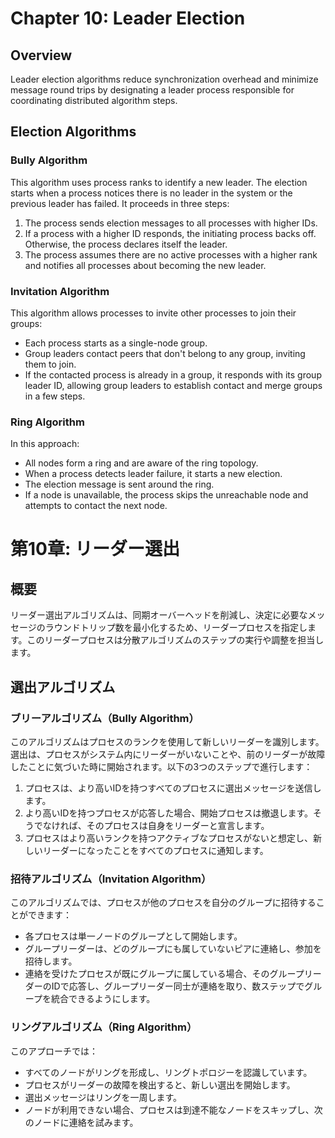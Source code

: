 # Chapter 10: Leader Election

## Overview

Leader election algorithms reduce synchronization overhead and minimize message round trips by designating a leader process responsible for coordinating distributed algorithm steps.

## Election Algorithms

### Bully Algorithm

This algorithm uses process ranks to identify a new leader. The election starts when a process notices there is no leader in the system or the previous leader has failed. It proceeds in three steps:

1. The process sends election messages to all processes with higher IDs.
2. If a process with a higher ID responds, the initiating process backs off. Otherwise, the process declares itself the leader.
3. The process assumes there are no active processes with a higher rank and notifies all processes about becoming the new leader.

### Invitation Algorithm

This algorithm allows processes to invite other processes to join their groups:

- Each process starts as a single-node group.
- Group leaders contact peers that don't belong to any group, inviting them to join.
- If the contacted process is already in a group, it responds with its group leader ID, allowing group leaders to establish contact and merge groups in a few steps.

### Ring Algorithm

In this approach:

- All nodes form a ring and are aware of the ring topology.
- When a process detects leader failure, it starts a new election.
- The election message is sent around the ring.
- If a node is unavailable, the process skips the unreachable node and attempts to contact the next node.

# 第10章: リーダー選出

## 概要

リーダー選出アルゴリズムは、同期オーバーヘッドを削減し、決定に必要なメッセージのラウンドトリップ数を最小化するため、リーダープロセスを指定します。このリーダープロセスは分散アルゴリズムのステップの実行や調整を担当します。

## 選出アルゴリズム

### ブリーアルゴリズム（Bully Algorithm）

このアルゴリズムはプロセスのランクを使用して新しいリーダーを識別します。選出は、プロセスがシステム内にリーダーがいないことや、前のリーダーが故障したことに気づいた時に開始されます。以下の3つのステップで進行します：

1. プロセスは、より高いIDを持つすべてのプロセスに選出メッセージを送信します。
2. より高いIDを持つプロセスが応答した場合、開始プロセスは撤退します。そうでなければ、そのプロセスは自身をリーダーと宣言します。
3. プロセスはより高いランクを持つアクティブなプロセスがないと想定し、新しいリーダーになったことをすべてのプロセスに通知します。

### 招待アルゴリズム（Invitation Algorithm）

このアルゴリズムでは、プロセスが他のプロセスを自分のグループに招待することができます：

- 各プロセスは単一ノードのグループとして開始します。
- グループリーダーは、どのグループにも属していないピアに連絡し、参加を招待します。
- 連絡を受けたプロセスが既にグループに属している場合、そのグループリーダーのIDで応答し、グループリーダー同士が連絡を取り、数ステップでグループを統合できるようにします。

### リングアルゴリズム（Ring Algorithm）

このアプローチでは：

- すべてのノードがリングを形成し、リングトポロジーを認識しています。
- プロセスがリーダーの故障を検出すると、新しい選出を開始します。
- 選出メッセージはリングを一周します。
- ノードが利用できない場合、プロセスは到達不能なノードをスキップし、次のノードに連絡を試みます。
